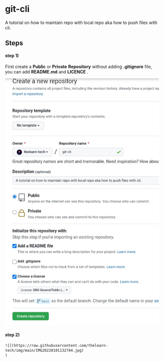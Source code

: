 # git-cli
A tutorial on how to maintain repo with local repo aka how to push files with cli.

## Steps  

####  step 1)


  First create a **Public** or **Private** **Repository** without adding **.gitignore** file, you can add **README.md** and **LICENCE** .
  
  ![repo img](https://raw.githubusercontent.com/thelearn-tech/img/main/IMG_20220101_131716.jpg)
  
  
  
  
#### step 2)
    
    ![](https://raw.githubusercontent.com/thelearn-tech/img/main/IMG20220101132744.jpg)
    )
